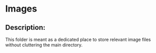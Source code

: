 # Images

## Description:
This folder is meant as a dedicated place to store relevant image files without cluttering the main directory.